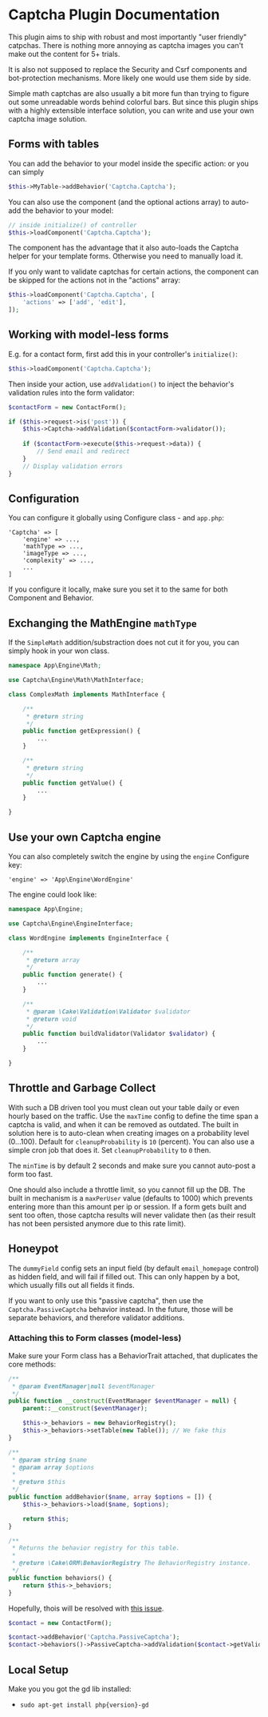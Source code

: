 # Captcha Plugin Documentation

This plugin aims to ship with robust and most importantly "user friendly" catpchas.
There is nothing more annoying as captcha images you can't make out the content for 5+ trials.

It is also not supposed to replace the Security and Csrf components and bot-protection mechanisms.
More likely one would use them side by side.

Simple math captchas are also usually a bit more fun than trying to figure out some unreadable words behind colorful bars.
But since this plugin ships with a highly extensible interface solution, you can write and use your own captcha image solution.

## Forms with tables
You can add the behavior to your model inside the specific action: or you can simply
```php
$this->MyTable->addBehavior('Captcha.Captcha');
```

You can also use the component (and the optional actions array) to auto-add the behavior to your model: 
```php
// inside initialize() of controller
$this->loadComponent('Captcha.Captcha');
```
The component has the advantage that it also auto-loads the Captcha helper for your template forms.
Otherwise you need to manually load it.

If you only want to validate captchas for certain actions, the component can be skipped for the actions not in the "actions" array:
```php
$this->loadComponent('Captcha.Captcha', [
	'actions' => ['add', 'edit'],
]);
```


## Working with model-less forms
E.g. for a contact form, first add this in your controller's `initialize()`:
```php
$this->loadComponent('Captcha.Captcha');
```

Then inside your action, use `addValidation()` to inject the behavior's validation rules into the form validator:
```php
$contactForm = new ContactForm();

if ($this->request->is('post')) {
	$this->Captcha->addValidation($contactForm->validator());
	
	if ($contactForm->execute($this->request->data)) {
		// Send email and redirect
	}
	// Display validation errors
}
```

## Configuration

You can configure it globally using Configure class - and `app.php`:
```
'Captcha' => [
	'engine' => ...,
	'mathType => ...,
	'imageType => ...,
	'complexity' => ...,
	...
]
```

If you configure it locally, make sure you set it to the same for both Component and Behavior.

## Exchanging the MathEngine `mathType`

If the `SimpleMath` addition/substraction does not cut it for you, you can simply hook in your won class.
```php
namespace App\Engine\Math;

use Captcha\Engine\Math\MathInterface;

class ComplexMath implements MathInterface {

	/**
	 * @return string
	 */
	public function getExpression() {
		...
	}

	/**
	 * @return string
	 */
	public function getValue() {
		...
	}

}
```

## Use your own Captcha engine

You can also completely switch the engine by using the `engine` Configure key:
```
'engine' => 'App\Engine\WordEngine'
```

The engine could look like:
```php
namespace App\Engine;

use Captcha\Engine\EngineInterface;

class WordEngine implements EngineInterface {

	/**
	 * @return array
	 */
	public function generate() {
		...
	}

	/**
	 * @param \Cake\Validation\Validator $validator
	 * @return void
	 */
	public function buildValidator(Validator $validator) {
		...
	}

}
```

## Throttle and Garbage Collect
With such a DB driven tool you must clean out your table daily or even hourly based on the traffic.
Use the `maxTime` config to define the time span a captcha is valid, and when it can be removed as outdated.
The built in solution here is to auto-clean when creating images on a probability level (0...100). Default for `cleanupProbability` is `10` (percent).
You can also use a simple cron job that does it. Set `cleanupProbability` to `0` then.

The `minTime` is by default 2 seconds and make sure you cannot auto-post a form too fast.

One should also include a throttle limit, so you cannot fill up the DB.
The built in mechanism is a `maxPerUser` value (defaults to 1000) which prevents entering more than this amount per ip or session.
If a form gets built and sent too often, those captcha results will never validate then (as their result has not been persisted anymore due to this rate limit).

## Honeypot
The `dummyField` config sets an input field (by default `email_homepage` control) as hidden field, and will fail if filled out.
This can only happen by a bot, which usually fills out all fields it finds.

If you want to only use this "passive captcha", then use the `Captcha.PassiveCaptcha` behavior instead.
In the future, those will be separate behaviors, and therefore validator additions.

### Attaching this to Form classes (model-less)
Make sure your Form class has a BehaviorTrait attached, that duplicates the core methods:
```php
/**
 * @param EventManager|null $eventManager
 */
public function __construct(EventManager $eventManager = null) {
	parent::__construct($eventManager);

	$this->_behaviors = new BehaviorRegistry();
	$this->_behaviors->setTable(new Table()); // We fake this
}

/**
 * @param string $name
 * @param array $options
 *
 * @return $this
 */
public function addBehavior($name, array $options = []) {
	$this->_behaviors->load($name, $options);

	return $this;
}

/**
 * Returns the behavior registry for this table.
 *
 * @return \Cake\ORM\BehaviorRegistry The BehaviorRegistry instance.
 */
public function behaviors() {
	return $this->_behaviors;
}
```
Hopefully, thois will be resolved with [this issue](https://github.com/cakephp/cakephp/issues/13094).

```php
$contact = new ContactForm();

$contact->addBehavior('Captcha.PassiveCaptcha');
$contact->behaviors()->PassiveCaptcha->addValidation($contact->getValidator());
```

## Local Setup
Make you you got the gd lib installed:
- `sudo apt-get install php{version}-gd`
